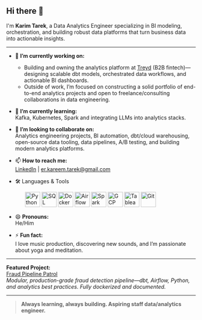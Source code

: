 ## Hi there 👋

I'm **Karim Tarek**, a Data Analytics Engineer specializing in BI modeling, orchestration, and building robust data platforms that turn business data into actionable insights.


<!--
**karimtarek4/karimtarek4** is a ✨ _special_ ✨ repository because its `README.md` (this file) appears on your GitHub profile.
-->

---

- 🔭 **I’m currently working on:**  
  *  Building and owning the analytics platform at [Treyd](https://treyd.com) (B2B fintech)—designing scalable dbt models, orchestrated data workflows, and actionable BI dashboards.
  *  Outside of work, I’m focused on constructing a solid portfolio of end-to-end analytics projects and open to freelance/consulting collaborations in data engineering.

- 🌱 **I’m currently learning:**  
  Kafka, Kubernetes, Spark and integrating LLMs into analytics stacks.

- 👯 **I’m looking to collaborate on:**  
  Analytics engineering projects, BI automation, dbt/cloud warehousing, open-source data tooling, data pipelines, A/B testing, and building modern analytics platforms.

- 📫 **How to reach me:**  
  [LinkedIn](https://linkedin.com/in/kareem-tarek) | er.kareem.tarek@gmail.com

  
- 🛠️ Languages & Tools
&nbsp;
<p align="left" style="margin-left: 50px;>
  <a href="https://www.python.org/" target="_blank"><img src="https://cdn.jsdelivr.net/gh/devicons/devicon/icons/python/python-original.svg" alt="Python" width="40" height="40"/></a>
  <a href="https://www.sql.org/" target="_blank"><img src="https://cdn.jsdelivr.net/gh/devicons/devicon/icons/mysql/mysql-original.svg" alt="SQL" width="40" height="40"/></a>
  <a href="https://www.docker.com/" target="_blank"><img src="https://cdn.jsdelivr.net/gh/devicons/devicon/icons/docker/docker-original.svg" alt="Docker" width="40" height="40"/></a>
  <a href="https://airflow.apache.org/" target="_blank"><img src="https://cdn.jsdelivr.net/gh/devicons/devicon/icons/apacheairflow/apacheairflow-original.svg" alt="Airflow" width="40" height="40"/></a>
  <a href="https://spark.apache.org/" target="_blank"><img src="https://cdn.jsdelivr.net/gh/devicons/devicon/icons/apachespark/apachespark-original.svg" alt="Spark" width="40" height="40"/></a>
  <a href="https://cloud.google.com/" target="_blank"><img src="https://cdn.jsdelivr.net/gh/devicons/devicon/icons/googlecloud/googlecloud-original.svg" alt="GCP" width="40" height="40"/></a>
  <a href="https://www.tableau.com/" target="_blank"><img src="https://cdn.worldvectorlogo.com/logos/tableau-software.svg" alt="Tableau" width="40" height="40"/></a>
  <a href="https://git-scm.com/" target="_blank"><img src="https://cdn.jsdelivr.net/gh/devicons/devicon/icons/git/git-original.svg" alt="Git" width="40" height="40"/></a>
</p>

- 😄 **Pronouns:**  
  He/Him

- ⚡ **Fun fact:**  
  I love music production, discovering new sounds, and I’m passionate about yoga and meditation.

---

**Featured Project:**  
[Fraud Pipeline Patrol](https://github.com/karimtarek4/fraud-pipeline-patrol)  
_Modular, production-grade fraud detection pipeline—dbt, Airflow, Python, and analytics best practices. Fully dockerized and documented._

---

> **Always learning, always building. Aspiring staff data/analytics engineer.**

